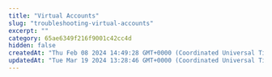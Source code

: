 ```yaml
---
title: "Virtual Accounts"
slug: "troubleshooting-virtual-accounts"
excerpt: ""
category: 65ae6349f216f9001c42cc4d
hidden: false
createdAt: "Thu Feb 08 2024 14:49:28 GMT+0000 (Coordinated Universal Time)"
updatedAt: "Tue Mar 19 2024 13:28:46 GMT+0000 (Coordinated Universal Time)"
---
```


